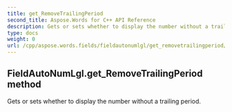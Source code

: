 ```yaml
---
title: get_RemoveTrailingPeriod
second_title: Aspose.Words for C++ API Reference
description: Gets or sets whether to display the number without a trailing period. 
type: docs
weight: 0
url: /cpp/aspose.words.fields/fieldautonumlgl/get_removetrailingperiod/
---
```

## FieldAutoNumLgl.get_RemoveTrailingPeriod method


Gets or sets whether to display the number without a trailing period.

